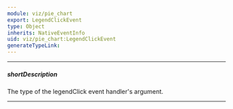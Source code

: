 ```yaml
---
module: viz/pie_chart
export: LegendClickEvent
type: Object
inherits: NativeEventInfo
uid: viz/pie_chart:LegendClickEvent
generateTypeLink: 
---
```

---
##### shortDescription
The type of the legendClick event handler's argument.

---
<!-- Description goes here -->